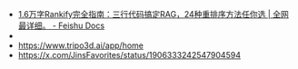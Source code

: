 - [﻿​‬​​⁠​​​​‍⁠⁠‍‌‌​​‌​​​‌​​‍​﻿​​‍⁠﻿​​﻿​⁠​‬‌‍​⁠​​​​​1.6万字Rankify完全指南：三行代码搞定RAG，24种重排序方法任你选 | 全网最详细。 - Feishu Docs](https://waytoagi.feishu.cn/wiki/P9JYwSXQBikd8KkSCJZc7QeOn1b)
- 
- https://www.tripo3d.ai/app/home
- https://x.com/JinsFavorites/status/1906333242547904594
